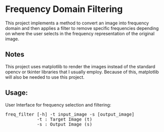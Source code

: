 # Frequency Domain Filtering
This project implements a method to convert an image into frequency domain and then applies a filter to remove specific frequencies depending on where the user selects in the frequency representation of the original image.

## Notes
This project uses matplotlib to render the images instead of the standard opencv or tkinter libraries that I usually employ. Because of this, matplotlib will also be needed to use this project.

## Usage:
User Interface for frequency selection and filtering:
<pre>
freq_filter [-h] -t input_image -s [output_image]
            -t : Target Image (t)
            -s : Output Image (s)
            </pre>
